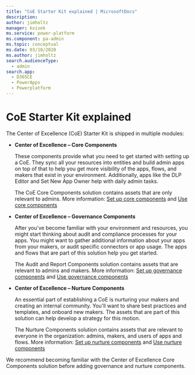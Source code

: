 ```yaml
---
title: "CoE Starter Kit explained | MicrosoftDocs"
description: 
author: jimholtz
manager: kvivek
ms.service: power-platform
ms.component: pa-admin
ms.topic: conceptual
ms.date: 03/18/2020
ms.author: jimholtz
search.audienceType: 
  - admin
search.app: 
  - D365CE
  - PowerApps
  - Powerplatform
---
```

# CoE Starter Kit explained
<!--I'm not sure the H1 is very accurate. Can it be something like "CoE Starter Kit modules"? -->
The Center of Excellence (CoE) Starter Kit is shipped in multiple modules:

-  **Center of Excellence – Core Components**  

    These components provide what you need to get started with setting up a CoE. They sync all your resources into entities and build admin apps on top of that to help you get more visibility of the apps, flows, and makers that exist in your environment. Additionally, apps like the DLP Editor and Set New App Owner help with daily admin tasks.  

    The CoE Core Components solution contains assets that are only relevant to admins. More information: [Set up core components](setup-core-components.md) and [Use core components](core-components.md)

-  **Center of Excellence – Governance Components**  

    After you've become familiar with your environment and resources, you might start thinking about audit and compliance processes for your apps. You might want to gather additional information about your apps from your makers, or audit specific connectors or app usage. The apps and flows that are part of this solution help you get started.  

    The Audit and Report Components solution<!--Is this the real name of the solution? If so, is it ever correct to use "Governance Components solution"? There's one case (setup-governance-components.md) where the two names for this solution are used within twelve lines. I find it very confusing!--> contains assets that are relevant to admins and makers. More information: [Set up governance components](setup-governance-components.md) and [Use governance components](governance-components.md)

-  **Center of Excellence – Nurture Components**  

    An essential part of establishing a CoE is nurturing your makers and creating an internal community. You'll want to share best practices and templates, and onboard new makers. The assets that are part of this solution can help develop a strategy for this motion.  

    The Nurture Components solution contains assets that are relevant to everyone in the organization: admins, makers, and users of apps and flows. More information: [Set up nurture components](setup-nurture-components.md) and [Use nurture components](nurture-components.md)

We recommend becoming familiar<!--edit suggested, because you have to get started with the core components, right? --> with the Center of Excellence Core Components solution before adding governance and nurture components.
